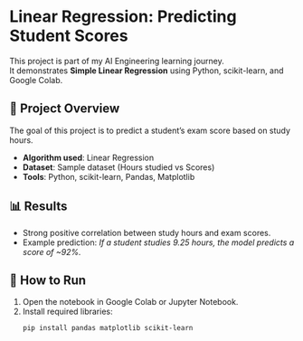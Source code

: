 # Linear Regression: Predicting Student Scores

This project is part of my AI Engineering learning journey.  
It demonstrates **Simple Linear Regression** using Python, scikit-learn, and Google Colab.

## 📌 Project Overview
The goal of this project is to predict a student’s exam score based on study hours.

- **Algorithm used**: Linear Regression  
- **Dataset**: Sample dataset (Hours studied vs Scores)  
- **Tools**: Python, scikit-learn, Pandas, Matplotlib  

## 📊 Results
- Strong positive correlation between study hours and exam scores.  
- Example prediction: *If a student studies 9.25 hours, the model predicts a score of ~92%.*

## 🚀 How to Run
1. Open the notebook in Google Colab or Jupyter Notebook.  
2. Install required libraries:  
   ```bash
   pip install pandas matplotlib scikit-learn
